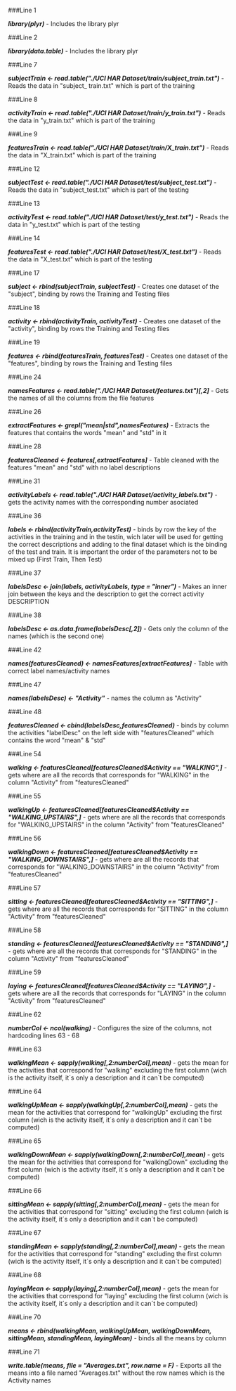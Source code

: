 ###Line 1

**_library(plyr)_** - Includes the library plyr

###Line 2

**_library(data.table)_** - Includes the library plyr

###Line 7

**_subjectTrain <- read.table("./UCI HAR Dataset/train/subject_train.txt")_** - Reads the data in "subject_
train.txt" which is part of the training

###Line 8

**_activityTrain <- read.table("./UCI HAR Dataset/train/y_train.txt")_** - Reads the data in "y_train.txt" 
which is part of the training

###Line 9

**_featuresTrain <- read.table("./UCI HAR Dataset/train/X_train.txt")_** - Reads the data in "X_train.txt" which is part of the training

###Line 12

**_subjectTest <- read.table("./UCI HAR Dataset/test/subject_test.txt")_** - Reads the data in "subject_test.txt" which is part of the testing

###Line 13

**_activityTest <- read.table("./UCI HAR Dataset/test/y_test.txt")_** - Reads the data in "y_test.txt" which is part of the testing

###Line 14

**_featuresTest <- read.table("./UCI HAR Dataset/test/X_test.txt")_** - Reads the data in "X_test.txt" which is part of the testing

###Line 17

**_subject <- rbind(subjectTrain, subjectTest)_** - Creates one dataset of the "subject", binding by rows the Training and Testing files

###Line 18

**_activity <- rbind(activityTrain, activityTest)_** - Creates one dataset of the "activity", binding by rows the Training and Testing files

###Line 19

**_features <- rbind(featuresTrain, featuresTest)_** - Creates one dataset of the "features", binding by rows the Training and Testing files

###Line 24

**_namesFeatures <- read.table("./UCI HAR Dataset/features.txt")[,2]_** - Gets the names of all the columns from the file features

###Line 26

**_extractFeatures <- grepl("mean|std",namesFeatures)_** - Extracts the features that contains the words "mean" and "std" in it

###Line 28

**_featuresCleaned <- features[,extractFeatures]_** - Table cleaned with the features "mean" and "std" with no label descriptions

###Line 31

**_activityLabels <- read.table("./UCI HAR Dataset/activity_labels.txt")_** - gets the activity names with the corresponding number asociated

###Line 36

**_labels <- rbind(activityTrain,activityTest)_** - binds by row the key of the activities in the training and in the testin, wich later will be used for getting the correct descriptions and adding to the final dataset which is the binding of the test and train. It is important the order of the parameters not to be mixed up (First Train, Then Test)

###Line 37

**_labelsDesc <- join(labels, activityLabels, type = "inner")_** - Makes an inner join between the keys and the description to get the correct activity DESCRIPTION

###Line 38

**_labelsDesc <- as.data.frame(labelsDesc[,2])_** - Gets only the column of the names (which is the second one)

###Line 42

**_names(featuresCleaned) <- namesFeatures[extractFeatures]_** - Table with correct label names/activity names

###Line 47

**_names(labelsDesc) <- "Activity"_** - names the column as "Activity"

###Line 48

**_featuresCleaned <- cbind(labelsDesc,featuresCleaned)_** - binds by column the activities "labelDesc" on the left side with "featuresCleaned" which contains the word "mean" & "std"

###Line 54

**_walking <- featuresCleaned[featuresCleaned$Activity == "WALKING",]_** - gets where are all the records that corresponds for "WALKING" in the column "Activity" from "featuresCleaned"

###Line 55

**_walkingUp <- featuresCleaned[featuresCleaned$Activity == "WALKING_UPSTAIRS",]_** - gets where are all the records that corresponds for "WALKING_UPSTAIRS" in the column "Activity" from "featuresCleaned"

###Line 56

**_walkingDown <- featuresCleaned[featuresCleaned$Activity == "WALKING_DOWNSTAIRS",]_** - gets where are all the records that corresponds for "WALKING_DOWNSTAIRS" in the column "Activity" from "featuresCleaned"

###Line 57

**_sitting <- featuresCleaned[featuresCleaned$Activity == "SITTING",]_** - gets where are all the records that corresponds for "SITTING" in the column "Activity" from "featuresCleaned"              

###Line 58

**_standing <- featuresCleaned[featuresCleaned$Activity == "STANDING",]_** - gets where are all the records that corresponds for "STANDING" in the column "Activity" from "featuresCleaned"

###Line 59

**_laying <- featuresCleaned[featuresCleaned$Activity == "LAYING",]_** - gets where are all the records that corresponds for "LAYING" in the column "Activity" from "featuresCleaned" 

###Line 62

**_numberCol <- ncol(walking)_** - Configures the size of the columns, not hardcoding lines 63 - 68

###Line 63

**_walkingMean <- sapply(walking[,2:numberCol],mean)_** - gets the mean for the activities that correspond for "walking" excluding the first column (wich is the activity itself, it´s only a description and it can´t be computed)

###Line 64

**_walkingUpMean <- sapply(walkingUp[,2:numberCol],mean)_** - gets the mean for the activities that correspond for "walkingUp" excluding the first column (wich is the activity itself, it´s only a description and it can´t be computed)

###Line 65

**_walkingDownMean <- sapply(walkingDown[,2:numberCol],mean)_** - gets the mean for the activities that correspond for "walkingDown" excluding the first column (wich is the activity itself, it´s only a description and it can´t be computed)

###Line 66

**_sittingMean  <- sapply(sitting[,2:numberCol],mean)_** - gets the mean for the activities that correspond for "sitting" excluding the first column (wich is the activity itself, it´s only a description and it can´t be computed)

###Line 67

**_standingMean  <- sapply(standing[,2:numberCol],mean)_** - gets the mean for the activities that correspond for "standing" excluding the first column (wich is the activity itself, it´s only a description and it can´t be computed)

###Line 68

**_layingMean  <- sapply(laying[,2:numberCol],mean)_** - gets the mean for the activities that correspond for "laying" excluding the first column (wich is the activity itself, it´s only a description and it can´t be computed)

###Line 70

**_means <- rbind(walkingMean, walkingUpMean, walkingDownMean, sittingMean, standingMean, layingMean)_** - binds all the means by column

###Line 71

**_write.table(means, file = "Averages.txt", row.name = F)_** - Exports all the means into a file named "Averages.txt" without the row names which is the Activity names
